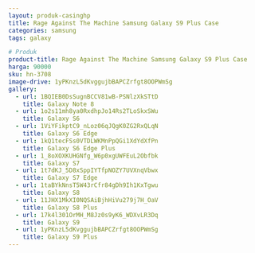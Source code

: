 ```yaml
---
layout: produk-casinghp
title: Rage Against The Machine Samsung Galaxy S9 Plus Case
categories: samsung
tags: galaxy

# Produk
product-title: Rage Against The Machine Samsung Galaxy S9 Plus Case
harga: 90000
sku: hn-3708
image-drive: 1yPKnzL5dKvggujbBAPCZrfgt8OOPWmSg
gallery:
  - url: 1BQIEB0DsSugnBCCV81wB-PSNlzXkSTtD
    title: Galaxy Note 8
  - url: 1o2s11mh8ya0RxdhpJo14Rs2TLoSkxSWu
    title: Galaxy S6
  - url: 1ViYFikptC9_nLoz06qJQgK0ZG2RxQLqN
    title: Galaxy S6 Edge
  - url: 1kQ1tecFSs0VTDLWKMnPpQGi1XdYdXfPn
    title: Galaxy S6 Edge Plus
  - url: 1_8oXOXKUHGNfg_W6p0xgUWFEuL2Obfbk
    title: Galaxy S7
  - url: 1t7dKJ_5D8xSppIYTfpNOZY7UVXnqVbwx
    title: Galaxy S7 Edge
  - url: 1taBYkNnsT5W43rCfr84gDh9Ih1KxTgwu
    title: Galaxy S8
  - url: 11JHX1MkXI0NQSAiBjhHiVu279j7H_OaV
    title: Galaxy S8 Plus
  - url: 17k4l301OrMH_M8Jz0s9yK6_WDXvLR3Dq
    title: Galaxy S9
  - url: 1yPKnzL5dKvggujbBAPCZrfgt8OOPWmSg
    title: Galaxy S9 Plus
---
```

